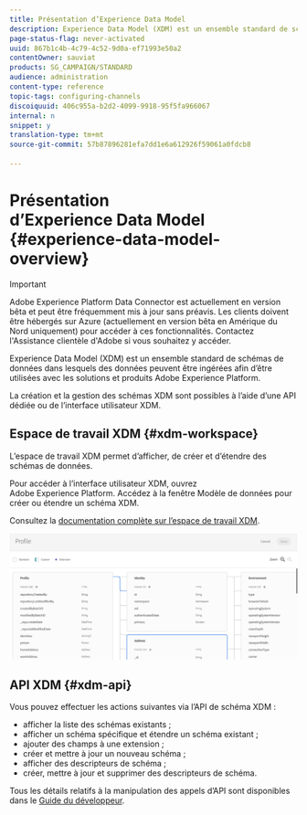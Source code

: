 ```yaml
---
title: Présentation d’Experience Data Model
description: Experience Data Model (XDM) est un ensemble standard de schémas de données dans lesquels des données peuvent être ingérées afin d’être utilisées avec les solutions et produits Adobe Experience Platform.
page-status-flag: never-activated
uuid: 867b1c4b-4c79-4c52-9d0a-ef71993e50a2
contentOwner: sauviat
products: SG_CAMPAIGN/STANDARD
audience: administration
content-type: reference
topic-tags: configuring-channels
discoiquuid: 406c955a-b2d2-4099-9918-95f5fa966067
internal: n
snippet: y
translation-type: tm+mt
source-git-commit: 57b87896281efa7dd1e6a612926f59061a0fdcb8

---
```



# Présentation d’Experience Data Model {#experience-data-model-overview}

>[!IMPORTANT]
>
>Adobe Experience Platform Data Connector est actuellement en version bêta et peut être fréquemment mis à jour sans préavis. Les clients doivent être hébergés sur Azure (actuellement en version bêta en Amérique du Nord uniquement) pour accéder à ces fonctionnalités. Contactez l&#39;Assistance clientèle d&#39;Adobe si vous souhaitez y accéder.

Experience Data Model (XDM) est un ensemble standard de schémas de données dans lesquels des données peuvent être ingérées afin d’être utilisées avec les solutions et produits Adobe Experience Platform.

La création et la gestion des schémas XDM sont possibles à l’aide d’une API dédiée ou de l’interface utilisateur XDM.

## Espace de travail XDM {#xdm-workspace}

L’espace de travail XDM permet d’afficher, de créer et d’étendre des schémas de données.

Pour accéder à l’interface utilisateur XDM, ouvrez Adobe Experience Platform. Accédez à la fenêtre Modèle de données pour créer ou étendre un schéma XDM.

Consultez la [documentation complète sur l’espace de travail XDM](https://docs.adobe.com/content/help/en/experience-platform/xdm/api/getting-started.html).

![](assets/aep_xdmworkspace.png)

## API XDM {#xdm-api}

Vous pouvez effectuer les actions suivantes via l’API de schéma XDM :

* afficher la liste des schémas existants ;
* afficher un schéma spécifique et étendre un schéma existant ;
* ajouter des champs à une extension ;
* créer et mettre à jour un nouveau schéma ;
* afficher des descripteurs de schéma ;
* créer, mettre à jour et supprimer des descripteurs de schéma.

Tous les détails relatifs à la manipulation des appels d’API sont disponibles dans le [Guide du développeur](https://docs.adobe.com/content/help/en/experience-platform/xdm/api/getting-started.html).
